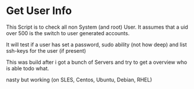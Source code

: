 Get User Info
=============

This Script is to check all non System (and root) User. It assumes that a uid over 500 is the switch to user generated accounts.

It will test if a user has set a password, sudo ability (not how deep) and list ssh-keys for the user (if present)

This was build after i got a bunch of Servers and try to get a overview who is able todo what.

nasty but working (on SLES, Centos, Ubuntu, Debian, RHEL)
